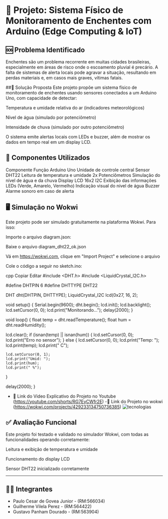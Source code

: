 # 🌊 Projeto: Sistema Físico de Monitoramento de Enchentes com Arduino (Edge Computing & IoT)

## 🆘 Problema Identificado
Enchentes são um problema recorrente em muitas cidades brasileiras, especialmente em áreas de risco onde o escoamento pluvial é precário. A falta de sistemas de alerta locais pode agravar a situação, resultando em perdas materiais e, em casos mais graves, vítimas fatais.

##🎯 Solução Proposta
Este projeto propõe um sistema físico de monitoramento de enchentes usando sensores conectados a um Arduino Uno, com capacidade de detectar:

Temperatura e umidade relativa do ar (indicadores meteorológicos)

Nível de água (simulado por potenciômetro)

Intensidade de chuva (simulado por outro potenciômetro)

O sistema emite alertas locais com LEDs e buzzer, além de mostrar os dados em tempo real em um display LCD.

## 🧰 Componentes Utilizados
Componente	Função
Arduino Uno	Unidade de controle central
Sensor DHT22	Leitura de temperatura e umidade
2x Potenciômetros	Simulação do nível de água e da chuva
Display LCD 16x2 I2C	Exibição das informações
LEDs (Verde, Amarelo, Vermelho)	Indicação visual do nível de água
Buzzer	Alarme sonoro em caso de alerta

## 🖥️ Simulação no Wokwi
Este projeto pode ser simulado gratuitamente na plataforma Wokwi. Para isso:

Importe o arquivo diagram.json:

Baixe o arquivo diagram_dht22_ok.json

Vá em https://wokwi.com, clique em "Import Project" e selecione o arquivo

Cole o código a seguir no sketch.ino:

cpp
Copiar
Editar
#include <DHT.h>
#include <LiquidCrystal_I2C.h>

#define DHTPIN 6
#define DHTTYPE DHT22

DHT dht(DHTPIN, DHTTYPE);
LiquidCrystal_I2C lcd(0x27, 16, 2);

void setup() {
  Serial.begin(9600);
  dht.begin();
  lcd.init();
  lcd.backlight();
  lcd.setCursor(0, 0);
  lcd.print("Monitorando...");
  delay(2000);
}

void loop() {
  float temp = dht.readTemperature();
  float hum = dht.readHumidity();

  lcd.clear();
  if (isnan(temp) || isnan(hum)) {
    lcd.setCursor(0, 0);
    lcd.print("Erro no sensor");
  } else {
    lcd.setCursor(0, 0);
    lcd.print("Temp: ");
    lcd.print(temp);
    lcd.print(" C");

    lcd.setCursor(0, 1);
    lcd.print("Umid: ");
    lcd.print(hum);
    lcd.print(" %");
  }

  delay(2000);
}
- 🔗 Link do Video Explicativo do Projeto no Youtube (https://youtube.com/shorts/RG7EyCWfr2E)
-🔗 Link do Projeto no wokwi (https://wokwi.com/projects/429233134750736385)
![tecnologias](https://github.com/user-attachments/assets/78bdeea2-498c-4956-a869-2dd01958c464)


## ✅ Avaliação Funcional
Este projeto foi testado e validado no simulador Wokwi, com todas as funcionalidades operando corretamente:

Leitura e exibição de temperatura e umidade

Funcionamento do display LCD

Sensor DHT22 inicializado corretamente

---

## 👨‍💻 Integrantes

- Paulo Cesar de Govea Junior - (RM:566034)
- Guilherme Vilela Perez - (RM:564422)
- Gustavo Panham Dourado - (RM:563904)
